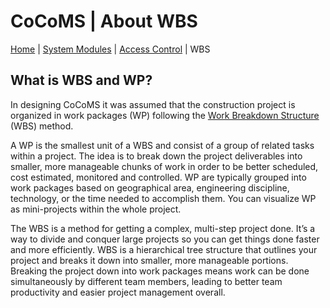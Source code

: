 # CoCoMS | About WBS

[Home](home.md) | [System Modules](modules.md) | [Access Control](accesscontrol.md) | WBS

## What is WBS and WP?
In designing CoCoMS it was assumed that the construction project is organized in work packages (WP) following the [Work Breakdown Structure](https://en.wikipedia.org/wiki/Work_breakdown_structure) (WBS) method.

A WP is the smallest unit of a WBS and consist of a group of related tasks within a project. The idea is to break down the project deliverables into smaller, more manageable chunks of work in order to be better scheduled, cost estimated, monitored and controlled. WP are typically grouped into work packages based on geographical area, engineering discipline, technology, or the time needed to accomplish them. You can visualize WP as mini-projects within the whole project.

The WBS is a method for getting a complex, multi-step project done. It’s a way to divide and conquer large projects so you can get things done faster and more efficiently. WBS is a hierarchical tree structure that outlines your project and breaks it down into smaller, more manageable portions. Breaking the project down into work packages means work can be done simultaneously by different team members, leading to better team productivity and easier project management overall.
